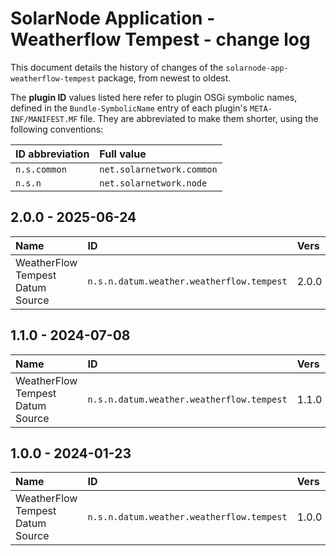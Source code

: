 # SolarNode Application - Weatherflow Tempest - change log

This document details the history of changes of the `solarnode-app-weatherflow-tempest` package, from
newest to oldest.

The **plugin ID** values listed here refer to plugin OSGi symbolic names, defined in the
`Bundle-SymbolicName` entry of each plugin's `META-INF/MANIFEST.MF` file. They are abbreviated to
make them shorter, using the following conventions:

| ID abbreviation | Full value                |
|:----------------|:--------------------------|
| `n.s.common`    | `net.solarnetwork.common` |
| `n.s.n`         | `net.solarnetwork.node`   |

## 2.0.0 - 2025-06-24

| Name                             | ID                                        | Vers  |
|:---------------------------------|:------------------------------------------|:------|
| WeatherFlow Tempest Datum Source | `n.s.n.datum.weather.weatherflow.tempest` | 2.0.0 |


## 1.1.0 - 2024-07-08

| Name                             | ID                                        | Vers  |
|:---------------------------------|:------------------------------------------|:------|
| WeatherFlow Tempest Datum Source | `n.s.n.datum.weather.weatherflow.tempest` | 1.1.0 |


## 1.0.0 - 2024-01-23

| Name                             | ID                                        | Vers  |
|:---------------------------------|:------------------------------------------|:------|
| WeatherFlow Tempest Datum Source | `n.s.n.datum.weather.weatherflow.tempest` | 1.0.0 |
